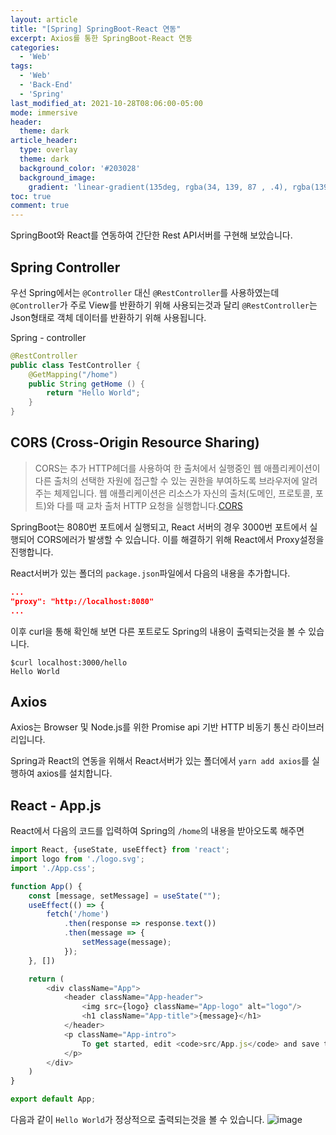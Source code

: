 ```yaml
---
layout: article
title: "[Spring] SpringBoot-React 연동"
excerpt: Axios를 통한 SpringBoot-React 연동
categories:
  - 'Web'
tags:
  - 'Web'
  - 'Back-End'
  - 'Spring'
last_modified_at: 2021-10-28T08:06:00-05:00
mode: immersive
header:
  theme: dark
article_header:
  type: overlay
  theme: dark
  background_color: '#203028'
  background_image:
    gradient: 'linear-gradient(135deg, rgba(34, 139, 87 , .4), rgba(139, 34, 139, .4))'
toc: true
comment: true
---
```



SpringBoot와 React를 연동하여 간단한 Rest API서버를 구현해 보았습니다. 

## Spring Controller
우선 Spring에서는 `@Controller` 대신 `@RestController`를 사용하였는데 `@Controller`가 주로 View를 반환하기 위해 사용되는것과 달리 `@RestController`는 Json형태로 객체 데이터를 반환하기 위해 사용됩니다.

Spring - controller
```java
@RestController
public class TestController {
    @GetMapping("/home")
    public String getHome () {
        return "Hello World";
    }
}
```

## CORS (Cross-Origin Resource Sharing)

>CORS는 추가 HTTP헤더를 사용하여 한 출처에서 실행중인 웹 애플리케이션이 다른 출처의 선택한 자원에 접근할 수 있는 권한을 부여하도록 브라우저에 알려주는 체제입니다. 웹 애플리케이션은 리소스가 자신의 출처(도메인, 프로토콜, 포트)와 다를 때 교차 출처 HTTP 요청을 실행합니다.[CORS](https://developer.mozilla.org/ko/docs/Web/HTTP/CORS)

SpringBoot는 8080번 포트에서 실행되고, React 서버의 경우 3000번 포트에서 실행되어 CORS에러가 발생할 수 있습니다. 이를 해결하기 위해 React에서 Proxy설정을 진행합니다.

React서버가 있는 폴더의 `package.json`파일에서 다음의 내용을 추가합니다.
```json
...
"proxy": "http://localhost:8080"
...
```

이후 curl을 통해 확인해 보면 다른 포트로도 Spring의 내용이 출력되는것을 볼 수 있습니다.
```
$curl localhost:3000/hello
Hello World
```

## Axios 
Axios는 Browser 및 Node.js를 위한 Promise api 기반 HTTP 비동기 통신 라이브러리입니다.

Spring과 React의 연동을 위해서 React서버가 있는 폴더에서 `yarn add axios`를 실행하여 axios를 설치합니다.

## React - App.js

React에서 다음의 코드를 입력하여 Spring의 `/home`의 내용을 받아오도록 해주면

```js
import React, {useState, useEffect} from 'react';
import logo from './logo.svg';
import './App.css';

function App() {
    const [message, setMessage] = useState("");
    useEffect(() => {
        fetch('/home')
            .then(response => response.text())
            .then(message => {
                setMessage(message);
            });
    }, [])

    return (
        <div className="App">
            <header className="App-header">
                <img src={logo} className="App-logo" alt="logo"/>
                <h1 className="App-title">{message}</h1>
            </header>
            <p className="App-intro">
                To get started, edit <code>src/App.js</code> and save to reload.
            </p>
        </div>
    )
}

export default App;
```

다음과 같이 `Hello World`가 정상적으로 출력되는것을 볼 수 있습니다.
![image](https://user-images.githubusercontent.com/28651727/139222645-46d2cfc9-9ef4-4a55-a1b0-df7adc2c0feb.png)
